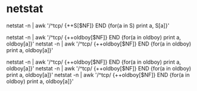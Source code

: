 # netstat

netstat -n | awk '/^tcp/ {++S[$NF]} END {for(a in S) print a, S[a]}'

netstat -n | awk '/^tcp/ {++oldboy[$NF]} END {for(a in oldboy) print a, oldboy[a]}'
netstat -n | awk '/^tcp/ {++oldboy[$NF]} END {for(a in oldboy) print a, oldboy[a]}'

netstat -n | awk '/^tcp/ {++oldboy[$NF]} END {for(a in oldboy) print a, oldboy[a]}'
netstat -n | awk '/^tcp/ {++oldboy[$NF]} END {for(a in oldboy) print a, oldboy[a]}'
netstat -n | awk '/^tcp/ {++oldboy[$NF]} END {for(a in oldboy) print a, oldboy[a]}'
